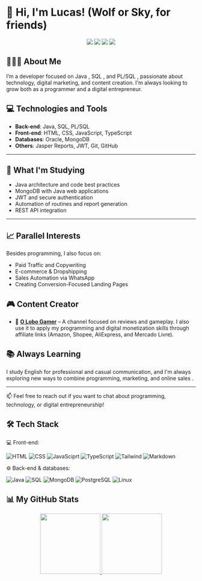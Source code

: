 # 👋 Hi, I'm Lucas! (Wolf or Sky, for friends)
<p align="center">
  <a href="https://www.youtube.com/@OLobo_Gamer" target="_blank"><img src="https://img.shields.io/badge/YouTube-FF0000?style=for-the-badge&logo=youtube&logoColor=white" target="_blank"></a>
  <a href="https://discord.gg/c628ctpS" target="_blank"><img src="https://img.shields.io/badge/Discord-7289DA?style=for-the-badge&logo=discord&logoColor=white" target="_blank"></a> 
  <a href = "mailto:lucas.silva.swr@gmail.com"><img src="https://img.shields.io/badge/-Gmail-%23333?style=for-the-badge&logo=gmail&logoColor=white" target="_blank"></a>
  <a href="https://www.linkedin.com/in/lucassilva1995/" target="_blank"><img src="https://img.shields.io/badge/-LinkedIn-%230077B5?style=for-the-badge&logo=linkedin&logoColor=white" target="_blank"></a> 
</p>

## 👨🏻‍💻  About Me

I’m a developer focused on Java , SQL , and PL/SQL , passionate about technology, digital marketing, and content creation. I'm always looking to grow both as a programmer and a digital entrepreneur.

## 💻 Technologies and Tools
- **Back-end**: Java, SQL, PL/SQL
- **Front-end**: HTML, CSS, JavaScript, TypeScript
- **Databases**: Oracle, MongoDB
- **Others**: Jasper Reports, JWT, Git, GitHub

---

## 🚀 What I'm Studying
- Java architecture and code best practices
- MongoDB with Java web applications
- JWT and secure authentication
- Automation of routines and report generation
- REST API integration

---

## 📈 Parallel Interests
Besides programming, I also focus on:
- Paid Traffic and Copywriting
- E-commerce & Dropshipping
- Sales Automation via WhatsApp
- Creating Conversion-Focused Landing Pages

## 🎮 Content Creator
 - 🎥 [**O Lobo Gamer**](https://www.youtube.com/@OLobo_Gamer) – A channel focused on reviews and gameplay. I also use it to apply my programming and digital monetization skills through affiliate links (Amazon, Shopee, AliExpress, and Mercado Livre).

## 📚 Always Learning
I study English for professional and casual communication, and I'm always exploring new ways to combine programming, marketing, and online sales .

---

📫 Feel free to reach out if you want to chat about programming, technology, or digital entrepreneurship!  

## 🛠️ Tech Stack

💻  Front-end:

![HTML](https://camo.githubusercontent.com/5a19b951608eb657171b0a2214d0ecac68dd93630d04a1672cc146912c0cf005/68747470733a2f2f696d672e736869656c64732e696f2f62616467652f2d48544d4c2d3333333333333f7374796c653d666c6174266c6f676f3d48544d4c35)
![CSS](https://camo.githubusercontent.com/7d87678018743408af4b8d38ace19b8006c324e67fd2d4800f2baec7ada3c418/68747470733a2f2f696d672e736869656c64732e696f2f62616467652f2d4353532d3333333333333f7374796c653d666c6174266c6f676f3d43535333266c6f676f436f6c6f723d313537324236)
![JavaSciprt](https://camo.githubusercontent.com/849a6060207020da1289e5e796ab5313646ae5cac8a6bee756d8d55f59efa19f/68747470733a2f2f696d672e736869656c64732e696f2f62616467652f2d4a6176615363726970742d3333333333333f7374796c653d666c6174266c6f676f3d6a617661736372697074)
![TypeScript](https://camo.githubusercontent.com/578c92902e9868515a7b2716611a0f6a3ae8421e0b19e4b9458c8f007198aa64/68747470733a2f2f696d672e736869656c64732e696f2f62616467652f2d547970655363726970742d3333333333333f7374796c653d666c6174266c6f676f3d74797065736372697074266c6f676f436f6c6f723d324437394337)
![Tailwind](https://camo.githubusercontent.com/478ca9225efb3770de84bdd732f15acf45297cbd5da05bc3e7e109de5e01ad42/68747470733a2f2f696d672e736869656c64732e696f2f62616467652f2d5461696c77696e642d3333333333333f7374796c653d666c6174266c6f676f3d7461696c77696e642d637373)
![Markdown](https://img.shields.io/badge/Markdown-323330?style=flat&logo=markdown&logoColor=white)

⚙️  Back-end & databases:

![Java](https://img.shields.io/badge/Java-323330?style=flat&logo=openjdk&logoColor=red)
![SQL](https://img.shields.io/badge/-SQL-323330?&logo=MySQL&logoColor=4479A1)
![MongoDB](https://camo.githubusercontent.com/4368afa077506070b51e1cde7479b2de4b8efb7ec45433f878c3ed564612d056/68747470733a2f2f696d672e736869656c64732e696f2f62616467652f2d4d6f6e676f44422d3333333333333f7374796c653d666c6174266c6f676f3d6d6f6e676f6462)
![PostgreSQL](https://camo.githubusercontent.com/ab1bc181e003a1bd21b603af4931dbd22096ae6022a11541ffbdeac77894aaf0/68747470733a2f2f696d672e736869656c64732e696f2f62616467652f2d506f737467726553514c2d3333333333333f7374796c653d666c6174266c6f676f3d706f737467726573716c)
![Linux](https://img.shields.io/badge/Linux-323330?style=flat&logo=linux&logoColor=white)

## 📊  My GitHub Stats

<p align="center">
  <a href="https://beacons.ai/o_lobo">
  <img height="160em" src="https://github-readme-stats.vercel.app/api?username=lobofullstack&locale=pt-br&show_icons=true&icon_color=FFFFFF&layout=compact&langs_count=6&theme=dark&border_radius=3.0"/>
  <img height="160em" src="https://github-readme-stats.vercel.app/api/top-langs/?username=lobofullstack&locale=pt-br&layout=compact&langs_count=6&theme=dark&border_radius=3.0"/>
</p>
